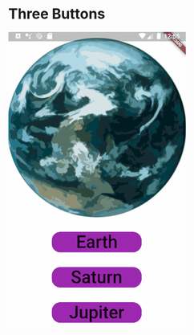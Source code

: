 <p align="center">
  <h1>Three Buttons</h1>
  <img src="https://github.com/Adam-Ozbayraktar/three-buttons/blob/master/demo/demo.gif">
</p>
